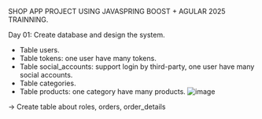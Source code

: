 SHOP APP PROJECT USING JAVASPRING BOOST + AGULAR 2025 TRAINNING.

Day 01: Create database and design the system.
+ Table users.
+ Table tokens: one user have many tokens.
+ Table social_accounts: support login by third-party, one user have many social accounts.
+ Table categories.
+ Table products: one category have many products.
![image](https://github.com/user-attachments/assets/32f183a0-6481-4f76-a6a9-f421de1d5953)

-> Create table about roles, orders, order_details
